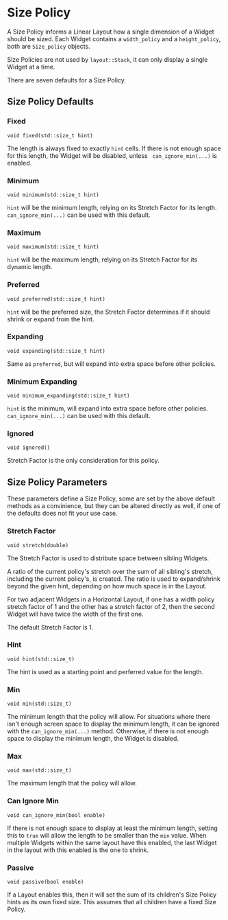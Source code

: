# Size Policy

A Size Policy informs a Linear Layout how a single dimension of a Widget should
be sized. Each Widget contains a `width_policy` and a `height_policy`, both are
`Size_policy` objects.

Size Policies are not used by `layout::Stack`, it can only display a single
Widget at a time.

There are seven defaults for a Size Policy.

## Size Policy Defaults

### Fixed

`void fixed(std::size_t hint)`

The length is always fixed to exactly `hint` cells. If there is not enough space
for this length, the Widget will be disabled, unless ` can_ignore_min(...)` is
enabled.

### Minimum

`void minimum(std::size_t hint)`

`hint` will be the minimum length, relying on its Stretch Factor for its length.
`can_ignore_min(...)` can be used with this default.

### Maximum

`void maximum(std::size_t hint)`

`hint` will be the maximum length, relying on its Stretch Factor for its dynamic
length.

### Preferred

`void preferred(std::size_t hint)`

`hint` will be the preferred size, the Stretch Factor determines if it should
shrink or expand from the hint.

### Expanding

`void expanding(std::size_t hint)`

Same as `preferred`, but will expand into extra space before other policies.

### Minimum Expanding

`void minimum_expanding(std::size_t hint)`

`hint` is the minimum, will expand into extra space before other policies.
`can_ignore_min(...)` can be used with this default.

### Ignored

`void ignored()`

Stretch Factor is the only consideration for this policy.

## Size Policy Parameters

These parameters define a Size Policy, some are set by the above default methods
as a convinience, but they can be altered directly as well, if one of the
defaults does not fit your use case.

### Stretch Factor

`void stretch(double)`

The Stretch Factor is used to distribute space between sibling Widgets.

A ratio of the current policy's stretch over the sum of all sibling's stretch,
including the current policy's, is created. The ratio is used to expand/shrink
beyond the given hint, depending on how much space is in the Layout.

For two adjacent Widgets in a Horizontal Layout, if one has a width policy
stretch factor of 1 and the other has a stretch factor of 2, then the second
Widget will have twice the width of the first one.

The default Stretch Factor is 1.

### Hint

`void hint(std::size_t)`

The hint is used as a starting point and perferred value for the length.

### Min

`void min(std::size_t)`

The minimum length that the policy will allow. For situations where there isn't
enough screen space to display the minimum length, it can be ignored with the
`can_ignore_min(...)` method. Otherwise, if there is not enough space to display
the minimum length, the Widget is disabled.

### Max

`void max(std::size_t)`

The maximum length that the policy will allow.

### Can Ignore Min

`void can_ignore_min(bool enable)`

If there is not enough space to display at least the minimum length, setting
this to `true` will allow the length to be smaller than the `min` value. When
multiple Widgets within the same layout have this enabled, the last Widget in
the layout with this enabled is the one to shrink.

### Passive

`void passive(bool enable)`

If a Layout enables this, then it will set the sum of its children's Size Policy
hints as its own fixed size. This assumes that all children have a fixed Size
Policy.

